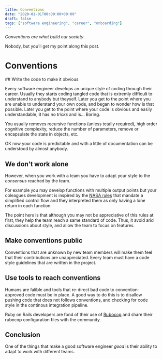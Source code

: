 ```yaml
---
title: Conventions
date: "2020-01-01T00:00:00+00:00"
draft: false
tags: ["software engineering", "career", "onboarding"]
---
```


*Conventions are what build our society*.

Nobody, but you'll get my point along this post.

# Conventions

## Write the code to make it obvious

Every software engineer develops an unique style of coding through their career. Usually they starts coding tangled code that is extremly difficult to understand to anybody but theyself. Later you get to the point where you are unable to understand your own code, and began to
wonder how is that possible. Later you get to the point where your code is obvious and easily understandable, it has no *tricks* and is... Boring.

You usually removes recursive functions (unless totally required), high order cognitive complexity, reduce the number of parameters, remove or encapsulate the state in objects, etc.

OK now your code is predictable and with a little of documentation can be understood by almost anybody.

## We don't work alone

However, when you work with a team you have to adapt your style to the *consensus* reached by the team.

For example you may develop functions with multiple output points but your coleagues development is inspired by the [NASA rules](https://web.cecs.pdx.edu/~kimchris/cs201/handouts/The%20Power%20of%2010%20-%20Rules%20for%20Developing%20Safety%20Critical%20Code.pdf) that mandate a simplified control flow and they interpreted them as only having a lone return in each function.

The point here is that although you may not be appreciative of this rules at first, they help the team reach a same standard of code. Thus, it avoid arid discussions about style, and allow the team to focus on features.

## Make conventions public

Conventions that are unknown by new team members will make them feel that their contributions are unappreciated. Every team must have a code style guidelines that are written in the project.

## Use tools to reach conventions

Humans are falible and tools that re-direct bad code to convention-approved code must be in place. A good way to do this is to disallow pushing code that does not follows conventions, and checking for code style in the continous integration pipeline.

Ruby on Rails developers are fond of their use of [Rubocop](https://github.com/rubocop-hq/rubocop) and share their rubocop configuration files with the community.

## Conclusion

One of the things that make a good software engineer *good* is their ability to adapt to work with different teams.
